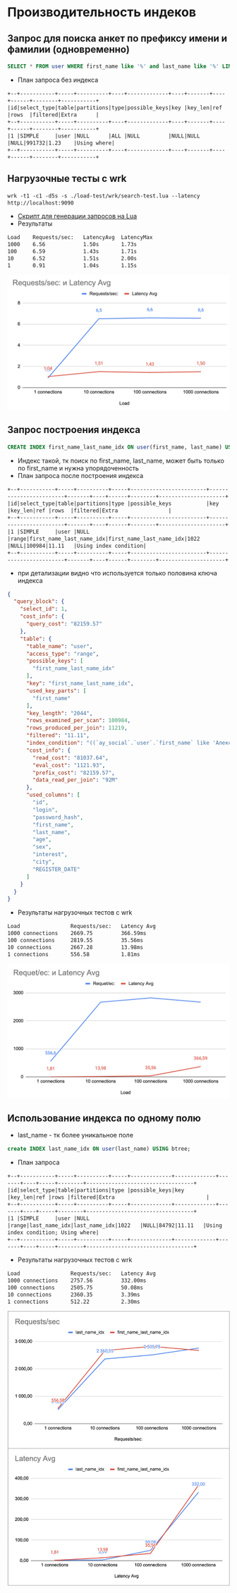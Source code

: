 # Производительность индеков

## Запрос для поиска анкет по префиксу имени и фамилии (одновременно)
```sql
SELECT * FROM user WHERE first_name like '%' and last_name like '%' LIMIT 100;
```
- План запроса без индекса
```
+--+-----------+-----+----------+----+-------------+----+-------+----+------+--------+-----------+
|id|select_type|table|partitions|type|possible_keys|key |key_len|ref |rows  |filtered|Extra      |
+--+-----------+-----+----------+----+-------------+----+-------+----+------+--------+-----------+
|1 |SIMPLE     |user |NULL      |ALL |NULL         |NULL|NULL   |NULL|991732|1.23    |Using where|
+--+-----------+-----+----------+----+-------------+----+-------+----+------+--------+-----------+
```


## Нагрузочные тесты с wrk
```shell script
wrk -t1 -c1 -d5s -s ./load-test/wrk/search-test.lua --latency http://localhost:9090
```
- [Скрипт для генерации запросов на Lua](wrk/search-test.lua)
- Результаты
```
Load    Requests/sec:	LatencyAvg  LatencyMax
1000 	6.56	        1.50s	    1.73s
100     6.59	        1.43s	    1.71s
10      6.52	        1.51s	    2.00s
1       0.91	        1.04s	    1.15s
```
![alt text](graphs/no_index.png)


## Запрос построения индекса
```sql
CREATE INDEX first_name_last_name_idx ON user(first_name, last_name) USING btree;
```
- Индекс такой, тк поиск по first_name, last_name, может быть только по first_name и нужна упорядоченность
- План запроса после построения индекса
```
+--+-----------+-----+----------+-----+------------------------+------------------------+-------+----+------+--------+---------------------+
|id|select_type|table|partitions|type |possible_keys           |key                     |key_len|ref |rows  |filtered|Extra                |
+--+-----------+-----+----------+-----+------------------------+------------------------+-------+----+------+--------+---------------------+
|1 |SIMPLE     |user |NULL      |range|first_name_last_name_idx|first_name_last_name_idx|1022   |NULL|100984|11.11   |Using index condition|
+--+-----------+-----+----------+-----+------------------------+------------------------+-------+----+------+--------+---------------------+
```
- при детализации видно что используется только половина ключа индекса
```json
{
  "query_block": {
    "select_id": 1,
    "cost_info": {
      "query_cost": "82159.57"
    },
    "table": {
      "table_name": "user",
      "access_type": "range",
      "possible_keys": [
        "first_name_last_name_idx"
      ],
      "key": "first_name_last_name_idx",
      "used_key_parts": [
        "first_name"
      ],
      "key_length": "2044",
      "rows_examined_per_scan": 100984,
      "rows_produced_per_join": 11219,
      "filtered": "11.11",
      "index_condition": "((`ay_social`.`user`.`first_name` like 'Алекс%') and (`ay_social`.`user`.`last_name` like 'Алекс%'))",
      "cost_info": {
        "read_cost": "81037.64",
        "eval_cost": "1121.93",
        "prefix_cost": "82159.57",
        "data_read_per_join": "92M"
      },
      "used_columns": [
        "id",
        "login",
        "password_hash",
        "first_name",
        "last_name",
        "age",
        "sex",
        "interest",
        "city",
        "REGISTER_DATE"
      ]
    }
  }
}
```
- Результаты нагрузочных тестов с wrk
```
Load	            Requests/sec:	Latency Avg
1000 connections    2669.75	        366.59ms
100 connections	    2819.55	        35.56ms
10 connections	    2667.28	        13.98ms
1 connections	    556.58	        1.81ms
```
![alt text](graphs/with_index.png)


## Использование индекса по одному полю
- last_name - тк более уникальное поле
```sql
create INDEX last_name_idx ON user(last_name) USING btree;
```
- План запроса
```
+--+-----------+-----+----------+-----+-------------+-------------+-------+----+-----+--------+----------------------------------+
|id|select_type|table|partitions|type |possible_keys|key          |key_len|ref |rows |filtered|Extra                             |
+--+-----------+-----+----------+-----+-------------+-------------+-------+----+-----+--------+----------------------------------+
|1 |SIMPLE     |user |NULL      |range|last_name_idx|last_name_idx|1022   |NULL|84792|11.11   |Using index condition; Using where|
+--+-----------+-----+----------+-----+-------------+-------------+-------+----+-----+--------+----------------------------------+
```
- Результаты нагрузочных тестов с wrk
```
Load	            Requests/sec:	Latency Avg
1000 connections    2757.56	        332.00ms
100 connections	    2505.75	        50.08ms
10 connections	    2360.35	        3.39ms
1 connections	    512.22	        2.30ms
```
![alt text](graphs/last_name_idx.png)
